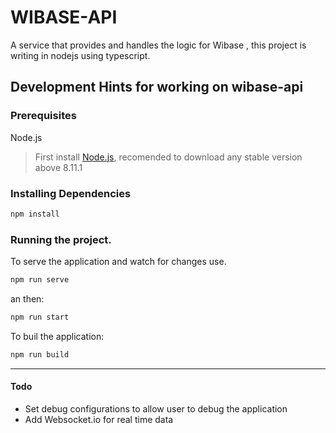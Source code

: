
# WIBASE-API

A service that provides and handles the logic for Wibase , this project is writing in nodejs using typescript.


## Development Hints for working on wibase-api


### Prerequisites

Node.js 
 
>First install [Node.js](https://nodejs.org/), recomended to download any stable version above 8.11.1


### Installing Dependencies


```sh
npm install 
```

### Running the project.


To serve the application and watch for changes use. 
```sh
npm run serve
```

an then:

```sh
npm run start
```

To buil the application:

```sh
npm run build
```

---
#### Todo
 * Set debug configurations to allow user to debug the application
 * Add Websocket.io for real time data


